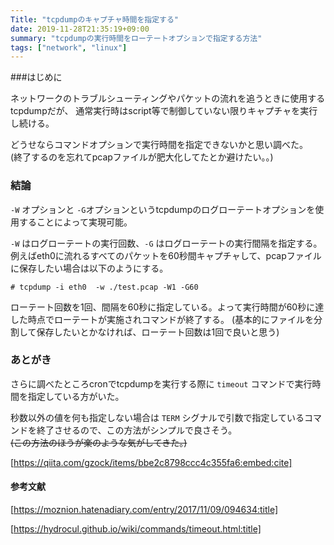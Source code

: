 ```yaml
---
Title: "tcpdumpのキャプチャ時間を指定する"
date: 2019-11-28T21:35:19+09:00
summary: "tcpdumpの実行時間をローテートオプションで指定する方法"
tags: ["network", "linux"]
---
```


###はじめに

ネットワークのトラブルシューティングやパケットの流れを追うときに使用するtcpdumpだが、
通常実行時はscript等で制御していない限りキャプチャを実行し続ける。

どうせならコマンドオプションで実行時間を指定できないかと思い調べた。<br>
(終了するのを忘れてpcapファイルが肥大化してたとか避けたい。。)

### 結論

`-W` オプションと `-G`オプションというtcpdumpのログローテートオプションを使用することによって実現可能。

`-W` はログローテートの実行回数、`-G` はログローテートの実行間隔を指定する。<br>
例えばeth0に流れるすべてのパケットを60秒間キャプチャして、pcapファイルに保存したい場合は以下のようにする。

```
# tcpdump -i eth0  -w ./test.pcap -W1 -G60
```

ローテート回数を1回、間隔を60秒に指定している。よって実行時間が60秒に達した時点でローテートが実施されコマンドが終了する。
(基本的にファイルを分割して保存したいとかなければ、ローテート回数は1回で良いと思う)

### あとがき

さらに調べたところcronでtcpdumpを実行する際に `timeout` コマンドで実行時間を指定している方がいた。

秒数以外の値を何も指定しない場合は `TERM` シグナルで引数で指定しているコマンドを終了させるので、この方法がシンプルで良さそう。<br>
~~(この方法のほうが楽のような気がしてきた。)~~

[https://qiita.com/gzock/items/bbe2c8798ccc4c355fa6:embed:cite]


#### 参考文献

[https://moznion.hatenadiary.com/entry/2017/11/09/094634:title]

[https://hydrocul.github.io/wiki/commands/timeout.html:title]







